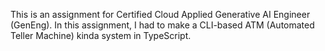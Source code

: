 This is an assignment for Certified Cloud Applied Generative AI Engineer (GenEng). In this assignment, I had to make a CLI-based ATM (Automated Teller Machine) kinda system in TypeScript.
